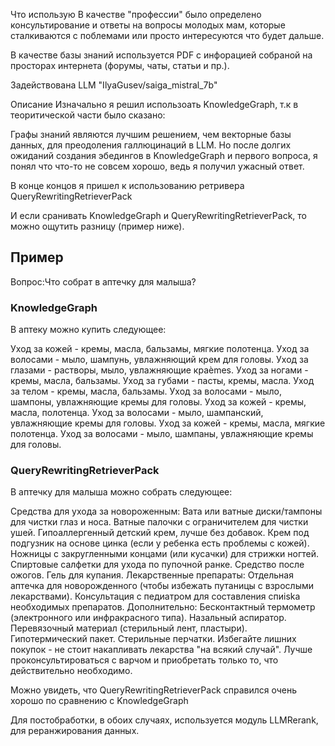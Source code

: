 Что использую
В качестве "профессии" было определено консультирование и ответы на вопросы молодых мам, которые сталкиваются с поблемами или просто интересуются что будет дальше.

В качестве базы знаний используется PDF с инфорацией собраной на просторах интернета (форумы, чаты, статьи и пр.).

Задействована LLM "IlyaGusev/saiga_mistral_7b"

Описание
Изначально я решил использоать KnowledgeGraph, т.к в теоритической части было сказано:

Графы знаний являются лучшим решением, чем векторные базы данных, для преодоления галлюцинаций в LLM.
Но после долгих ожиданий создания эбедингов в KnowledgeGraph и первого вопроса, я понял что что-то не совсем хорошо, ведь я получил ужасный ответ.

В конце концов я пришел к использованию ретривера QueryRewritingRetrieverPack

И если сранивать KnowledgeGraph и QueryRewritingRetrieverPack, то можно ощутить разницу (пример ниже).

Пример
---
Вопрос:Что собрат в аптечку для малыша?

### KnowledgeGraph

В аптеку можно купить следующее:

Уход за кожей - кремы, масла, бальзамы, мягкие полотенца.
Уход за волосами - мыло, шампунь, увлажняющий крем для головы.
Уход за глазами - растворы, мыло, увлажняющие краèmes.
Уход за ногами - кремы, масла, бальзамы.
Уход за губами - пасты, кремы, масла.
Уход за телом - кремы, масла, бальзамы.
Уход за волосами - мыло, шампоны, увлажняющие кремы для головы.
Уход за кожей - кремы, масла, полотенца.
Уход за волосами - мыло, шампанский, увлажняющие кремы для головы.
Уход за кожей - кремы, масла, мягкие полотенца.
Уход за волосами - мыло, шампаны, увлажняющие кремы для головы.

### QueryRewritingRetrieverPack

В аптечку для малыша можно собрать следующее:

Средства для ухода за новороженным:
Вата или ватные диски/тампоны для чистки глаз и носа.
Ватные палочки с ограничителем для чистки ушей.
Гипоаллергенный детский крем, лучше без добавок.
Крем под подгузник на основе цинка (если у ребенка есть проблемы с кожей).
Ножницы с закругленными концами (или кусачки) для стрижки ногтей.
Спиртовые салфетки для ухода по пупочной ранке.
Средство после ожогов.
Гель для купания.
Лекарственные препараты:
Отдельная аптечка для новорожденного (чтобы избежать путаницы с взрослыми лекарствами).
Консультация с педиатром для составления спиiska необходимых препаратов.
Дополнительно:
Бесконтактный термометр (электронного или инфракрасного типа).
Назальный аспиратор.
Перевязочный материал (стерильный лент, пластыри).
Гипотермический пакет.
Стерильные перчатки.
Избегайте лишних покупок - не стоит накапливать лекарства "на всякий случай". Лучше проконсультироваться с варчом и приобретать только то, что действительно необходимо.



Можно увидеть, что QueryRewritingRetrieverPack справился очень хорошо по сравнению с KnowledgeGraph

Для постобработки, в обоих случаях, используется модуль LLMRerank, для реранжирования данных.
